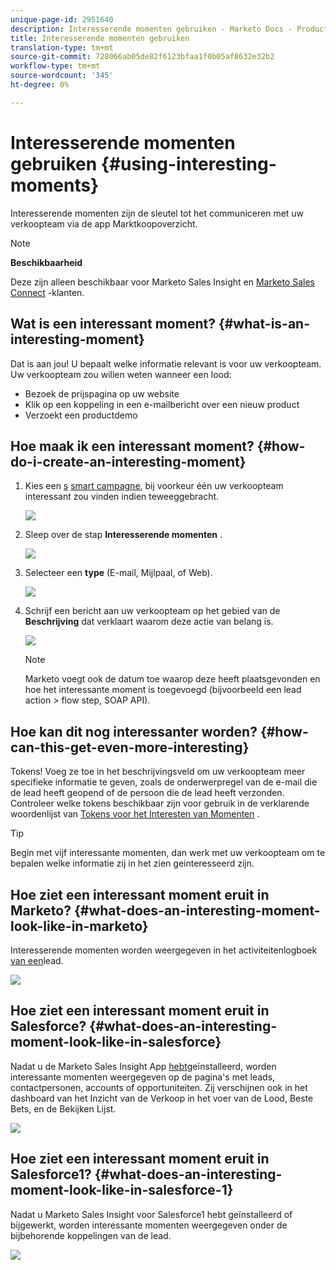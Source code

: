 ```yaml
---
unique-page-id: 2951640
description: Interesserende momenten gebruiken - Marketo Docs - Productdocumentatie
title: Interesserende momenten gebruiken
translation-type: tm+mt
source-git-commit: 728066ab05de82f6123bfaa1f0b05af8632e32b2
workflow-type: tm+mt
source-wordcount: '345'
ht-degree: 0%

---
```



# Interesserende momenten gebruiken {#using-interesting-moments}

Interesserende momenten zijn de sleutel tot het communiceren met uw verkoopteam via de app Marktkoopoverzicht.

>[!NOTE]
>
>**Beschikbaarheid**
>
>Deze zijn alleen beschikbaar voor Marketo Sales Insight en [Marketo Sales Connect](http://docs.marketo.com/x/fgTLAQ) -klanten.

## Wat is een interessant moment?  {#what-is-an-interesting-moment}

Dat is aan jou! U bepaalt welke informatie relevant is voor uw verkoopteam. Uw verkoopteam zou willen weten wanneer een lood:

* Bezoek de prijspagina op uw website
* Klik op een koppeling in een e-mailbericht over een nieuw product
* Verzoekt een productdemo

## Hoe maak ik een interessant moment?  {#how-do-i-create-an-interesting-moment}

1. Kies een [s](../../../../../../product-docs/core-marketo-concepts/smart-campaigns/understanding-smart-campaigns.md) [smart campagne](http://docs.marketo.com/display/docs/smart+campaigns), bij voorkeur één uw verkoopteam interessant zou vinden indien teweeggebracht.

   ![](assets/image2015-1-8-18-3a8-3a54.png)

1. Sleep over de stap **Interesserende momenten** .

   ![](assets/image2015-1-8-18-3a15-3a20.png)

1. Selecteer een **type** (E-mail, Mijlpaal, of Web).

   ![](assets/image2015-1-8-18-3a17-3a16.png)

1. Schrijf een bericht aan uw verkoopteam op het gebied van de **Beschrijving** dat verklaart waarom deze actie van belang is.

   ![](assets/image2015-1-8-18-3a18-3a23.png)

   >[!NOTE]
   >
   >Marketo voegt ook de datum toe waarop deze heeft plaatsgevonden en hoe het interessante moment is toegevoegd (bijvoorbeeld een lead action > flow step, SOAP API).

## Hoe kan dit nog interessanter worden?  {#how-can-this-get-even-more-interesting}

Tokens! Voeg ze toe in het beschrijvingsveld om uw verkoopteam meer specifieke informatie te geven, zoals de onderwerpregel van de e-mail die de lead heeft geopend of de persoon die de lead heeft verzonden. Controleer welke tokens beschikbaar zijn voor gebruik in de verklarende woordenlijst van [Tokens voor het Interesten van Momenten](tokens-for-interesting-moments.md) .

>[!TIP]
>
>Begin met vijf interessante momenten, dan werk met uw verkoopteam om te bepalen welke informatie zij in het zien geinteresseerd zijn.

## Hoe ziet een interessant moment eruit in Marketo?  {#what-does-an-interesting-moment-look-like-in-marketo}

Interesserende momenten worden weergegeven in het activiteitenlogboek [van een](../../../../../../product-docs/core-marketo-concepts/smart-lists-and-static-lists/managing-people-in-smart-lists/using-the-person-detail-page.md)lead.

![](assets/image2015-1-14-18-3a45-3a58.png)

## Hoe ziet een interessant moment eruit in Salesforce?  {#what-does-an-interesting-moment-look-like-in-salesforce}

Nadat u de Marketo Sales Insight App [hebt](../../../../../../product-docs/marketo-sales-insight/msi-for-salesforce/configuration/configure-marketo-sales-insight-in-salesforce-enterprise-unlimited.md)geïnstalleerd, worden interessante momenten weergegeven op de pagina&#39;s met leads, contactpersonen, accounts of opportuniteiten. Zij verschijnen ook in het dashboard van het Inzicht van de Verkoop in het voer van de Lood, Beste Bets, en de Bekijken Lijst.

![](assets/six.png)

## Hoe ziet een interessant moment eruit in Salesforce1? {#what-does-an-interesting-moment-look-like-in-salesforce-1}

Nadat u Marketo Sales Insight voor Salesforce1 hebt geïnstalleerd of bijgewerkt, worden interessante momenten weergegeven onder de bijbehorende koppelingen van de lead.

![](assets/seven.png)

